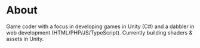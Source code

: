 # About
Game coder with a focus in developing games in Unity (C#) and a dabbler in web development (HTML/PHP/JS/TypeScript). Currently building shaders & assets in Unity.  
